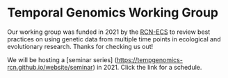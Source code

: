 # Temporal Genomics Working Group

Our working group was funded in 2021 by the [RCN-ECS](https://rcn-ecs.github.io/)
to review best practices on using genetic data from multiple time points in
ecological and evolutionary research. Thanks for checking us out!

We will be hosting a [seminar series] (https://tempgenomics-rcn.github.io/website/seminar) in 2021. Click the link for a schedule.
